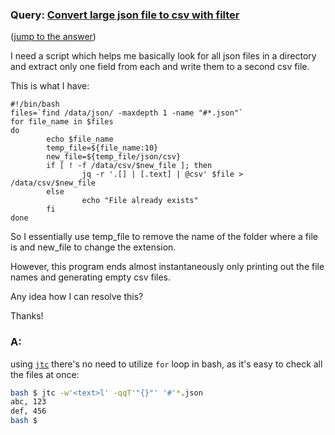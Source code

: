 ### Query: [Convert large json file to csv with filter](https://stackoverflow.com/questions/tagged/jq%2bor%2bjson%2bbash?tab=Newest)
([jump to the answer](https://github.com/ldn-softdev/stackoverflow-json/blob/master/lib/Convert%20large%20json%20file%20to%20csv%20with%20filter.md#a))

I need a script which helps me basically look for all json files in a directory and extract only one field from each and write them to a second csv file.

This is what I have:

```
#!/bin/bash
files=`find /data/json/ -maxdepth 1 -name "#*.json"`
for file_name in $files
do
        echo $file_name
        temp_file=${file_name:10}
        new_file=${temp_file/json/csv}
        if [ ! -f /data/csv/$new_file ]; then
                jq -r '.[] | [.text] | @csv' $file > /data/csv/$new_file
        else
                echo "File already exists"
        fi
done
```

So I essentially use temp_file to remove the name of the folder where a file is and new_file to change the extension.



However, this program ends almost instantaneously only printing out the file names and generating empty csv files.



Any idea how I can resolve this?



Thanks!

### A:
using [`jtc`](https://github.com/ldn-softdev/jtc) there's no need to utilize `for` loop in bash, as it's easy to check all the files
at once:
```bash
bash $ jtc -w'<text>l' -qqT'"{}"' '#'*.json
abc, 123
def, 456
bash $ 
```

